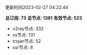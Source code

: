 更新时间2023-02-27 04:22:44

**总订阅: 73**
**总节点: 1381**
**有效节点: 523**
- v2ray节点: 332
- ss节点: 131
- trojan节点: 52
- ssr节点: 8
